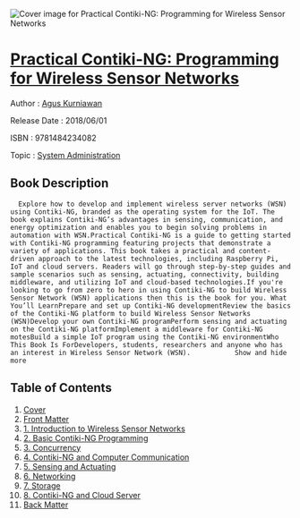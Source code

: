 ![Cover image for Practical Contiki-NG: Programming for Wireless Sensor Networks](https://imgdetail.ebookreading.net/cover/cover/20200215/EB9781484234082.jpg)

[Practical Contiki-NG: Programming for Wireless Sensor Networks](https://ebookreading.net/view/book/Practical+Contiki-NG%3A+Programming+for+Wireless+Sensor+Networks-EB9781484234082_1.html "Practical Contiki-NG: Programming for Wireless Sensor Networks")
====================================================================================================================

Author : [Agus Kurniawan](https://ebookreading.net/search/author/Agus+Kurniawan)

Release Date : 2018/06/01

ISBN : 9781484234082

Topic : [System Administration](https://ebookreading.net/search/category/system-administration)

Book Description
-----------------

      Explore how to develop and implement wireless server networks (WSN) using Contiki-NG, branded as the operating system for the IoT. The book explains Contiki-NG’s advantages in sensing, communication, and energy optimization and enables you to begin solving problems in automation with WSN.Practical Contiki-NG is a guide to getting started with Contiki-NG programming featuring projects that demonstrate a variety of applications. This book takes a practical and content-driven approach to the latest technologies, including Raspberry Pi, IoT and cloud servers. Readers will go through step-by-step guides and sample scenarios such as sensing, actuating, connectivity, building middleware, and utilizing IoT and cloud-based technologies.If you're looking to go from zero to hero in using Contiki-NG to build Wireless Sensor Network (WSN) applications then this is the book for you. What You’ll LearnPrepare and set up Contiki-NG developmentReview the basics of the Contiki-NG platform to build Wireless Sensor Networks (WSN)Develop your own Contiki-NG programPerform sensing and actuating on the Contiki-NG platformImplement a middleware for Contiki-NG motesBuild a simple IoT program using the Contiki-NG environmentWho This Book Is ForDevelopers, students, researchers and anyone who has an interest in Wireless Sensor Network (WSN).           Show and hide more                
Table of Contents
-----------------

1. [Cover](https://ebookreading.net/view/book/Practical+Contiki-NG%3A+Programming+for+Wireless+Sensor+Networks-EB9781484234082_1.html)
1. [Front Matter](https://ebookreading.net/view/book/Practical+Contiki-NG%3A+Programming+for+Wireless+Sensor+Networks-EB9781484234082_2.html)
1. [1. Introduction to Wireless Sensor Networks](https://ebookreading.net/view/book/Practical+Contiki-NG%3A+Programming+for+Wireless+Sensor+Networks-EB9781484234082_3.html)
1. [2. Basic Contiki-NG Programming](https://ebookreading.net/view/book/Practical+Contiki-NG%3A+Programming+for+Wireless+Sensor+Networks-EB9781484234082_4.html)
1. [3. Concurrency](https://ebookreading.net/view/book/Practical+Contiki-NG%3A+Programming+for+Wireless+Sensor+Networks-EB9781484234082_5.html)
1. [4. Contiki-NG and Computer Communication](https://ebookreading.net/view/book/Practical+Contiki-NG%3A+Programming+for+Wireless+Sensor+Networks-EB9781484234082_6.html)
1. [5. Sensing and Actuating](https://ebookreading.net/view/book/Practical+Contiki-NG%3A+Programming+for+Wireless+Sensor+Networks-EB9781484234082_7.html)
1. [6. Networking](https://ebookreading.net/view/book/Practical+Contiki-NG%3A+Programming+for+Wireless+Sensor+Networks-EB9781484234082_8.html)
1. [7. Storage](https://ebookreading.net/view/book/Practical+Contiki-NG%3A+Programming+for+Wireless+Sensor+Networks-EB9781484234082_9.html)
1. [8. Contiki-NG and Cloud Server](https://ebookreading.net/view/book/Practical+Contiki-NG%3A+Programming+for+Wireless+Sensor+Networks-EB9781484234082_10.html)
1. [Back Matter](https://ebookreading.net/view/book/Practical+Contiki-NG%3A+Programming+for+Wireless+Sensor+Networks-EB9781484234082_11.html)

